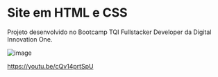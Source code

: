 # Site em HTML e CSS


Projeto desenvolvido no Bootcamp TQI Fullstacker Developer da Digital Innovation One.

![image](https://user-images.githubusercontent.com/65796536/170894640-75a14b85-bed8-4e61-8b56-314406f138c0.png)



https://youtu.be/cQv14prtSpU
